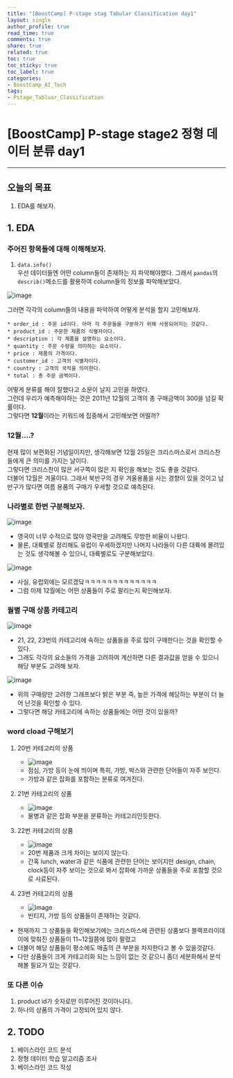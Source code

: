 ```yaml
---
title: "[BoostCamp] P-stage stag Tabular Classification day1"
layout: single
author_profile: true
read_time: true
comments: true
share: true
related: true
toc: true
toc_sticky: true
toc_label: true
categories:
- BoostCamp_AI_Tech
tags:
- Pstage_Tabluar_Classification
---
```


# [BoostCamp] P-stage stage2 정형 데이터 분류 day1  
---   

## 오늘의 목표

1. EDA를 해보자.

## 1. EDA

### 주어진 항목들에 대해 이해해보자.

1. `data.info()`   
우선 데이터들엔 어떤 column들이 존재하는 지 파악해야했다. 그래서 `pandas`의 `describ()`메소드를 활용하여 column들의 정보를 파악해보았다.   

![image](https://user-images.githubusercontent.com/68745983/114416645-d8b08900-9beb-11eb-8187-862a63d1c2e9.png)

그러면 각각의 column들의 내용을 파악하여 어떻게 분석을 할지 고민해보자.    

	* order_id : 주문 id이다. 아마 각 주문들을 구분하기 위해 사용되어지는 것같다.    
	* product_id : 주문한 제품의 식별자이다.   
	* description : 각 제품을 설명하는 요소이다.   
	* quantity : 주문 수량을 의미하는 요소이다.    
	* price : 제품의 가격이다.   
	* customer_id : 고객의 식별자이다.    
	* country : 고객의 국적을 의미한다.   
	* total : 총 주문 금액이다.   

어떻게 분류를 해야 잘했다고 소문이 날지 고민을 하였다.    
그런데 우리가 예측해야하는 것은 2011년 12월의 고객의 총 구매금액이 300을 넘길 확률이다.    
그렇다면 **12월**이라는 키워드에 집중해서 고민해보면 어떨까?    

### 12월\.\.\.\.?    

현재 많이 보편화된 기념일이지만, 생각해보면 12월 25일은 크리스마스로서 크리스찬들에게 큰 의미를 가지는 날이다.   
그렇다면 크리스찬이 많은 서구쪽이 많은 지 확인을 해보는 것도 좋을 것같다.   
더불어 12월은 겨울이다. 그래서 북반구의 경우 겨울용품을 사는 경향이 있을 것이고 남반구가 많다면 여름 용품의 구매가 우세할 것으로 예측된다.   

### 나라별로 한번 구분해보자.    

![image](https://user-images.githubusercontent.com/68745983/114418370-6771d580-9bed-11eb-9e70-007929933f0e.png)   

* 영국이 너무 수적으로 많아 영국만을 고려해도 무방한 비율이 나왔다.    
* 물론, 대륙별로 정리해도 유럽이 우세하겠지만 나머지 나라들이 다른 대륙에 몰려있는 것도 생각해볼 수 있으니, 대륙별로도 구분해보았다.    

![image](https://user-images.githubusercontent.com/68745983/114418679-b881c980-9bed-11eb-99fa-4ec2cc15f1e4.png)   

* 사실, 유럽외에는 모르겠닼ㅋㅋㅋㅋㅋㅋㅋㅋㅋㅋㅋㅋㅋ
* 그럼 이제 12월에는 어떤 상품들이 주로 팔리는지 확인해보자.    

### 월별 구매 상품 카테고리    

![image](https://user-images.githubusercontent.com/68745983/114418902-eb2bc200-9bed-11eb-85e9-a6274d1ad4cb.png)   

* 21, 22, 23번의 카테고리에 속하는 상품들을 주로 많이 구매한다는 것을 확인할 수 있다.    
* 그래도 각각의 요소들의 가격을 고려하여 계산하면 다른 결과값을 얻을 수 있으니 해당 부분도 고려해 보자.   

![image](https://user-images.githubusercontent.com/68745983/114419299-452c8780-9bee-11eb-9df0-89fdc78fa7cd.png)    

* 위의 구매량만 고려한 그래프보다 밝은 부분 즉, 높은 가격에 해당하는 부분이 더 늘어 난것을 확인할 수 있다.   
* 그렇다면 해당 카테고리에 속하는 상품들에는 어떤 것이 있을까?    


### word cload 구해보기    

1. 20번 카테고리의 상품   
	* ![image](https://user-images.githubusercontent.com/68745983/114429209-10253280-9bf8-11eb-9020-4cbcb2d5bc88.png)    
	* 점심, 가방 등이 눈에 띄이며 특히, 가방, 박스와 관련한 단어들이 자주 보인다.   
	* 가방과 같은 잡화를 포함하는 분류로 여겨진다.   
2. 21번 카테고리의 상품   
	* ![image](https://user-images.githubusercontent.com/68745983/114430244-326b8000-9bf9-11eb-94b6-6a1c2a09afc9.png)   
	* 물병과 같은 잡화 부분을 분류하는 카테고리인듯한다.

3. 22번 카테고리의 상품    
	* ![image](https://user-images.githubusercontent.com/68745983/114429551-77db7d80-9bf8-11eb-8247-246780d4a5d7.png)   
	* 20번 제품과 크게 차이는 보이지 않는다.   
	* 간혹 lunch, water과 같은 식품에 관련한 단어는 보이지만 design, chain, clock등이 자주 보이는 것으로 봐서 잡화에 가까운 상품들을 주로 포함할 것으로 사료된다.    
4. 23번 카테고리의 상품    
	* ![image](https://user-images.githubusercontent.com/68745983/114430011-ecaeb780-9bf8-11eb-82df-50eed570f7ae.png)    
	* 빈티지, 가방 등의 상품들이 존재하는 것같다.   

* 현재까지 그 상품들을 확인해보기에는 크리스마스에 관련된 상품보다 블랙프라이데이에 맞춰진 상품들이 11~12월쯤에 많이 팔렸고   
* 더불어 해당 상품들이 평소에도 매출의 큰 부분을 차지한다고 볼 수 있을것같다.   
* 다만 상품들이 크게 카테고리화 되는 느낌이 없는 것 같으니 좀더 세분화해서 분석해볼 필요가 있는 것같다.    


### 또 다른 이슈

1. product id가 숫자로만 이루어진 것이아니다.   
2. 하나의 상품의 가격이 고정되어 있지 않다.    


## 2. TODO

1. 베이스라인 코드 분석   
2. 정형 데이터 학습 알고리즘 조사    
3. 베이스라인 코드 작성

